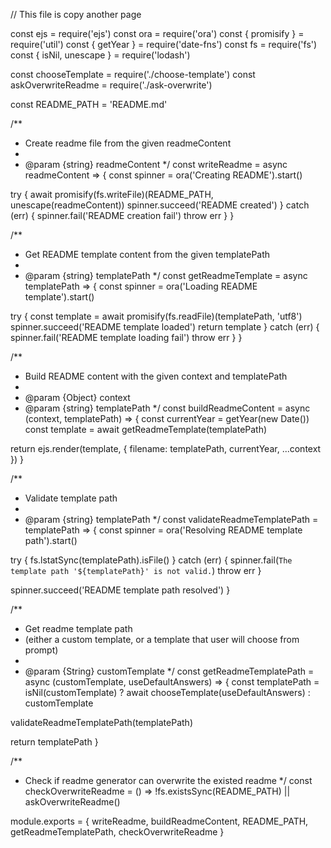 // This file is copy another page

const ejs = require('ejs')
const ora = require('ora')
const { promisify } = require('util')
const { getYear } = require('date-fns')
const fs = require('fs')
const { isNil, unescape } = require('lodash')

const chooseTemplate = require('./choose-template')
const askOverwriteReadme = require('./ask-overwrite')

const README_PATH = 'README.md'

/**
 * Create readme file from the given readmeContent
 *
 * @param {string} readmeContent
 */
const writeReadme = async readmeContent => {
  const spinner = ora('Creating README').start()

  try {
    await promisify(fs.writeFile)(README_PATH, unescape(readmeContent))
    spinner.succeed('README created')
  } catch (err) {
    spinner.fail('README creation fail')
    throw err
  }
}

/**
 * Get README template content from the given templatePath
 *
 * @param {string} templatePath
 */
const getReadmeTemplate = async templatePath => {
  const spinner = ora('Loading README template').start()

  try {
    const template = await promisify(fs.readFile)(templatePath, 'utf8')
    spinner.succeed('README template loaded')
    return template
  } catch (err) {
    spinner.fail('README template loading fail')
    throw err
  }
}

/**
 * Build README content with the given context and templatePath
 *
 * @param {Object} context
 * @param {string} templatePath
 */
const buildReadmeContent = async (context, templatePath) => {
  const currentYear = getYear(new Date())
  const template = await getReadmeTemplate(templatePath)

  return ejs.render(template, {
    filename: templatePath,
    currentYear,
    ...context
  })
}

/**
 * Validate template path
 *
 * @param {string} templatePath
 */
const validateReadmeTemplatePath = templatePath => {
  const spinner = ora('Resolving README template path').start()

  try {
    fs.lstatSync(templatePath).isFile()
  } catch (err) {
    spinner.fail(`The template path '${templatePath}' is not valid.`)
    throw err
  }

  spinner.succeed('README template path resolved')
}

/**
 * Get readme template path
 * (either a custom template, or a template that user will choose from prompt)
 *
 * @param {String} customTemplate
 */
const getReadmeTemplatePath = async (customTemplate, useDefaultAnswers) => {
  const templatePath = isNil(customTemplate)
    ? await chooseTemplate(useDefaultAnswers)
    : customTemplate

  validateReadmeTemplatePath(templatePath)

  return templatePath
}

/**
 * Check if readme generator can overwrite the existed readme
 */
const checkOverwriteReadme = () =>
  !fs.existsSync(README_PATH) || askOverwriteReadme()

module.exports = {
  writeReadme,
  buildReadmeContent,
  README_PATH,
  getReadmeTemplatePath,
  checkOverwriteReadme
}
